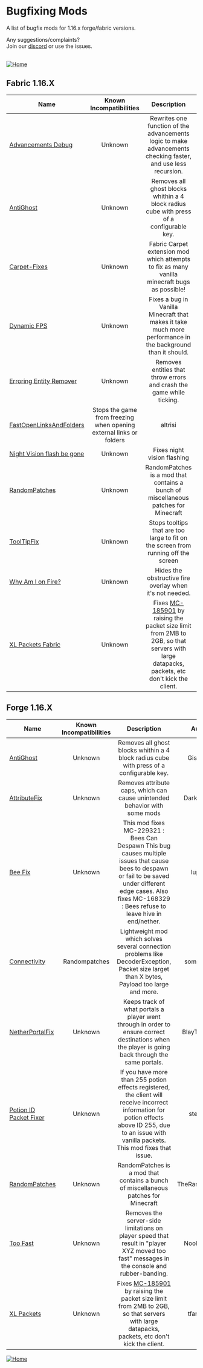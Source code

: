 # Bugfixing Mods
A list of bugfix mods for 1.16.x forge/fabric versions.

Any suggestions/complaints?<br>
Join our [discord](https://discord.gg/8nzHYhVUQS) or use the issues.<br><br>

[![Home](https://i.imgur.com/zGuelkW.png)](/README.md)

## Fabric 1.16.X

| Name | Known Incompatibilities | Description | Author | Bugfixing | [Label](/README.md#labels) |
| --- | :---: | :---: | :---: | :---: | :---: |
| [Advancements Debug](https://www.curseforge.com/minecraft/mc-mods/advancements-debug) | Unknown | Rewrites one function of the advancements logic to make advancements checking faster, and use less recursion. | thetechnici4n | Client | none |
| [AntiGhost](https://www.curseforge.com/minecraft/mc-mods/antighost) | Unknown | Removes all ghost blocks whithin a 4 block radius cube with press of a configurable key. | Giselbaer | Client | none |
| [Carpet-Fixes](https://github.com/fxmorin/carpet-fixes/releases) | Unknown | Fabric Carpet extension mod which attempts to fix as many vanilla minecraft bugs as possible! | FX_PR0CESS | Both | Alpha (1) |
| [Dynamic FPS](https://modrinth.com/mod/dynamic-fps) | Unknown | Fixes a bug in Vanilla Minecraft that makes it take much more performance in the background than it should. | juliand665 | Client | none | 
| [Erroring Entity Remover](https://www.curseforge.com/minecraft/mc-mods/erroring-entity-remover)| Unknown | Removes entities that throw errors and crash the game while ticking. | The_Fireplace | Both | Unstable (2) |
| [FastOpenLinksAndFolders](https://www.curseforge.com/minecraft/mc-mods/fastopenlinksandfolders) | Stops the game from freezing when opening external links or folders | altrisi | Client | none |
| [Night Vision flash be gone](https://www.curseforge.com/minecraft/mc-mods/night-vision-flash-be-gone) | Unknown | Fixes night vision flashing | AshIndigo | Client | none |
| [RandomPatches](https://www.curseforge.com/minecraft/mc-mods/randompatches-fabric) | Unknown | RandomPatches is a mod that contains a bunch of miscellaneous patches for Minecraft | TheRandomLabs | Both | none |
| [ToolTipFix](https://www.curseforge.com/minecraft/mc-mods/tooltipfix) | Unknown | Stops tooltips that are too large to fit on the screen from running off the screen | Kryptonaught | Client | none |
| [Why Am I on Fire?](https://www.curseforge.com/minecraft/mc-mods/why-am-i-on-fire) | Unknown | Hides the obstructive fire overlay when it's not needed. | Ellivers | Both | none |
| [XL Packets Fabric](https://www.curseforge.com/minecraft/mc-mods/xl-packets-fabric) | Unknown | Fixes [MC-185901](https://bugs.mojang.com/browse/MC-185901) by raising the packet size limit from 2MB to 2GB, so that servers with large datapacks, packets, etc don't kick the client. | tfarecnim | Both | none |

## Forge 1.16.X

| Name | Known Incompatibilities | Description | Author | Bugfixing | [Label](/README.md#labels) |
| --- | :---: | :---: | :---: | :---: | :---: |
| [AntiGhost](https://www.curseforge.com/minecraft/mc-mods/antighost) | Unknown | Removes all ghost blocks whithin a 4 block radius cube with press of a configurable key. | Giselbaer | Client | none |
| [AttributeFix](https://www.curseforge.com/minecraft/mc-mods/attributefix) | Unknown | Removes attribute caps, which can cause unintended behavior with some mods | DarkhaxDev | Server | none |
| [Bee Fix](https://www.curseforge.com/minecraft/mc-mods/bee-fix) | Unknown | This mod fixes MC-229321 : Bees Can Despawn This bug causes multiple issues that cause bees to despawn or fail to be saved under different edge cases. Also fixes MC-168329 : Bees refuse to leave hive in end/nether. | lupicus | Server | none |
| [Connectivity](https://www.curseforge.com/minecraft/mc-mods/connectivity) | Randompatches | Lightweight mod which solves several connection problems like DecoderException, Packet size larget than X bytes, Payload too large and more. | someaddon | Both | none |
| [NetherPortalFix](https://www.curseforge.com/minecraft/mc-mods/netherportalfix) | Unknown | Keeps track of what portals a player went through in order to ensure correct destinations when the player is going back through the same portals. | BlayTheNinth | Server | none |
| [Potion ID Packet Fixer](https://www.curseforge.com/minecraft/mc-mods/potion-id-packet-fixer) | Unknown | If you have more than 255 potion effects registered, the client will receive incorrect information for potion effects above ID 255, due to an issue with vanilla packets. This mod fixes that issue. | stepcros | Both | none |
| [RandomPatches](https://www.curseforge.com/minecraft/mc-mods/randompatches-forge) | Unknown | RandomPatches is a mod that contains a bunch of miscellaneous patches for Minecraft | TheRandomLabs | Both | none |
| [Too Fast](https://www.curseforge.com/minecraft/mc-mods/too-fast) | Unknown | Removes the server-side limitations on player speed that result in "player XYZ moved too fast" messages in the console and rubber-banding. | Noobanidus | Server | none |
| [XL Packets](https://www.curseforge.com/minecraft/mc-mods/xl-packets) | Unknown | Fixes [MC-185901](https://bugs.mojang.com/browse/MC-185901) by raising the packet size limit from 2MB to 2GB, so that servers with large datapacks, packets, etc don't kick the client. | tfarecnim | Both | none |

[![Home](https://i.imgur.com/zGuelkW.png)](/README.md)
